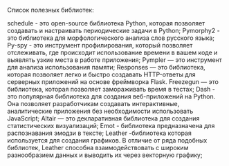 Список полезных библиотек:

schedule - это open-source библиотека Python, которая позволяет создавать и настраивать периодические задачи в Python;
Pymorphy2 - это библиотека для морфологического анализа слов русского языка;
Py-spy - это инструмент профилирования, который позволяет отслеживать, где происходит использование времени в вашем коде и выявлять узкие места в работе приложения; 
Pympler — это инструмент для анализа использования памяти;
Responses — это библиотека, которая позволяет легко и быстро создавать HTTP-ответы для серверных приложений на основе фреймворка Flask.
Freezegun — это библиотека, которая позволяет замораживать время в тестах;
Dash - это популярная библиотека для создания веб-приложений на Python. Она позволяет разработчикам создавать интерактивные, аналитические приложения без необходимости использовать JavaScript;
Altair — это декларативная библиотека для создания статистических визуализаций;
Emot - библиотека предназначена для распознавания эмодзи в тексте;
Leather -библиотека которая используется для создания графиков. В отличие от ряда подобных библиотек, Leather способна взаимодействовать с широким разнообразием данных и выводить их через векторную графику;
